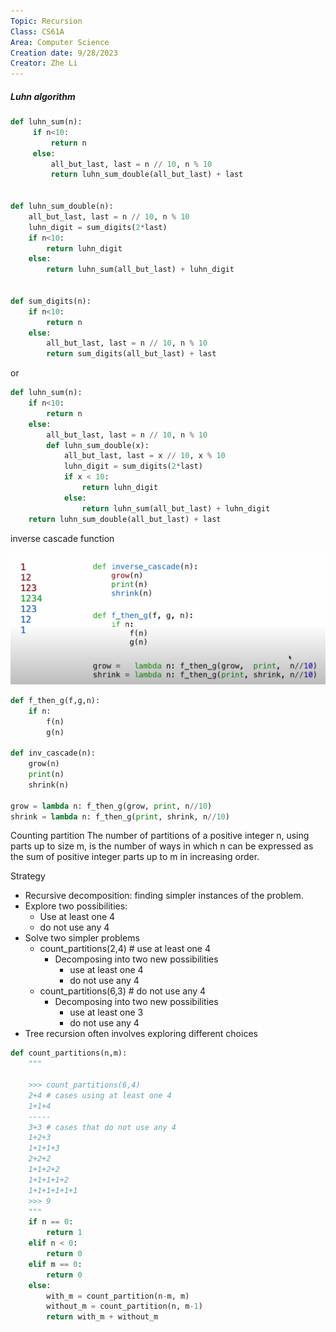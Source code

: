 ```yaml
---
Topic: Recursion
Class: CS61A
Area: Computer Science
Creation date: 9/28/2023 
Creator: Zhe Li
---
```


##### Luhn algorithm

```python
def luhn_sum(n):
     if n<10:
         return n
     else:
         all_but_last, last = n // 10, n % 10
         return luhn_sum_double(all_but_last) + last


def luhn_sum_double(n):
    all_but_last, last = n // 10, n % 10
    luhn_digit = sum_digits(2*last)
    if n<10:
        return luhn_digit
    else:
        return luhn_sum(all_but_last) + luhn_digit


def sum_digits(n):
    if n<10:
        return n
    else:
        all_but_last, last = n // 10, n % 10
        return sum_digits(all_but_last) + last
```

or

```python
def luhn_sum(n):
    if n<10:
        return n
    else:
        all_but_last, last = n // 10, n % 10
        def luhn_sum_double(x):
            all_but_last, last = x // 10, x % 10
            luhn_digit = sum_digits(2*last)
            if x < 10:
                return luhn_digit
            else:
                return luhn_sum(all_but_last) + luhn_digit
    return luhn_sum_double(all_but_last) + last
```

inverse cascade function

![inverse_cascade](/images/inverse_cascade.png)

```python
def f_then_g(f,g,n):
    if n:
        f(n)
        g(n)

def inv_cascade(n):
    grow(n)
    print(n)
    shrink(n)

grow = lambda n: f_then_g(grow, print, n//10)
shrink = lambda n: f_then_g(print, shrink, n//10)
```

Counting partition
The number of partitions of a positive integer n, using parts up to size m, is the number of ways in which n can be expressed as the sum of positive integer parts up to m in increasing order.

Strategy

- Recursive decomposition: finding simpler instances of the problem.
- Explore two possibilities: 
  - Use at least one 4
  - do not use any 4
- Solve two simpler problems
  - count_partitions(2,4) # use at least one 4
    - Decomposing into two new possibilities
      - use at least one 4
      - do not use any 4
  - count_partitions(6,3) # do not use any 4
    - Decomposing into two new possibilities
      - use at least one 3
      - do not use any 4
- Tree recursion often involves exploring different choices

```python
def count_partitions(n,m):
    """
    
    >>> count_partitions(6,4)
    2+4 # cases using at least one 4
    1+1+4 
    -----
    3+3 # cases that do not use any 4
    1+2+3
    1+1+1+3
    2+2+2
    1+1+2+2
    1+1+1+1+2
    1+1+1+1+1+1
    >>> 9
    """
    if n == 0:
        return 1
    elif n < 0:
        return 0
    elif m == 0:
        return 0
    else:
        with_m = count_partition(n-m, m)
        without_m = count_partition(n, m-1)
        return with_m + without_m

```
